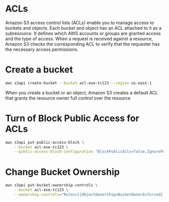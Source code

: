 # ACLs
Amazon S3 access control lists (ACLs) enable you to manage access to buckets and objects. Each bucket and object has an ACL attached to it as a subresource. It defines which AWS accounts or groups are granted access and the type of access. When a request is received against a resource, Amazon S3 checks the corresponding ACL to verify that the requester has the necessary access permissions.

# Create a bucket
```sh
aws s3api create-bucket --bucket acl-exe-tc123 --region us-east-1
```
When you create a bucket or an object, Amazon S3 creates a default ACL that grants the resource owner full control over the resource

# Turn of Block Public Access for ACLs
```sh
aws s3api put-public-access-block \
    --bucket acl-exe-tc123 \
    --public-access-block-configuration "BlockPublicAcls=false,IgnorePublicAcls=false,BlockPublicPolicy=true,RestrictPublicBuckets=true"

```

# Change Bucket Ownership
```sh
aws s3api put-bucket-ownership-controls \
    --bucket acl-exe-tc123 \
    --ownership-controls="Rules=[{ObjectOwnership=BucketOwnerEnforced}]"

```
